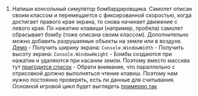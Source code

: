 1. Напиши консольный симулятор бомбардировщика. Самолет описан своим классом и перемещается с фиксированной скоростью, когда достигает правого края экрана, то снова начинает движение с левого края. По нажатию клавиши (например, пробела) самолет сбрасывает бомбу (тоже описана своим классом). Дополнительно можно добавить разрушаемые объекты на земле или в воздухе. [Демо](https://github.com/CSharpWizards/lessons_w-pchuck77/raw/master/13.%20classes/Bombing.exe)
        - Получить ширину экрана: `Console.WindowWidth`
        - Получить высоту экрана: `Console.WindowHeight`
        - Бомбы создаются при нажатии и удаляются при касании земли. Поэтому вместо массива тут [пригодится список](https://gist.github.com/Simplifier/0d1d8d3aad33947b5dae24ee3293b629)
        - Обрати внимание, что параллельно с отрисовкой должно выполняться чтение клавиш. Поэтому нам нужно постоянно проверять, есть ли данные для считывания. Основной игровой цикл будет выглядеть [примерно так](https://gist.github.com/Simplifier/72e121490cae977d70ec9af52317cd91)